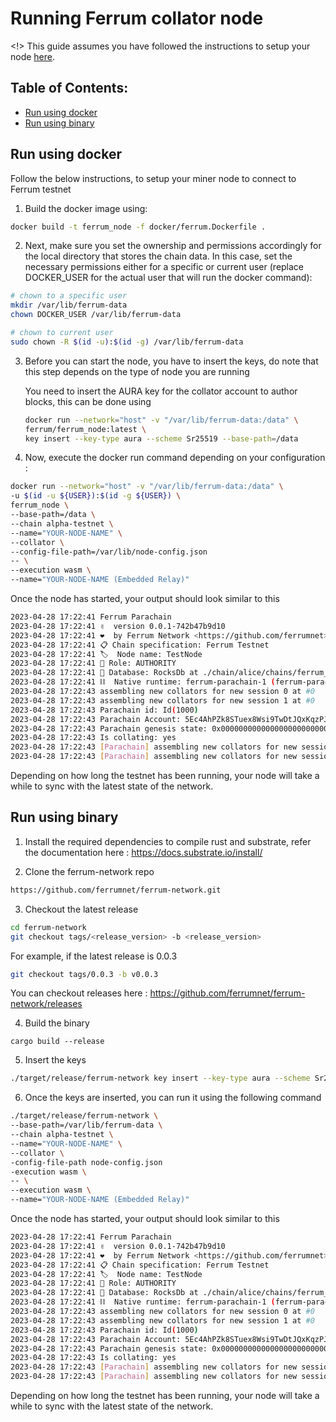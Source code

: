 # Running Ferrum collator node

<!> This guide assumes you have followed the instructions to setup your node [here](running-nodes.md).


## Table of Contents:

* [Run using docker](#run-using-docker)
* [Run using binary](#run-using-binary)

## Run using docker

Follow the below instructions, to setup your miner node to connect to Ferrum testnet

1. Build the docker image using:

```bash
docker build -t ferrum_node -f docker/ferrum.Dockerfile .
```

2. Next, make sure you set the ownership and permissions accordingly for the local directory that stores the chain data. In this case, set the necessary permissions either for a specific or current user (replace DOCKER_USER for the actual user that will run the docker command):

```bash
# chown to a specific user
mkdir /var/lib/ferrum-data
chown DOCKER_USER /var/lib/ferrum-data

# chown to current user
sudo chown -R $(id -u):$(id -g) /var/lib/ferrum-data
```

3. Before you can start the node, you have to insert the keys, do note that this step depends on the type of node you are running

    You need to insert the AURA key for the collator account to author blocks, this can be done using

    ```bash
    docker run --network="host" -v "/var/lib/ferrum-data:/data" \
    ferrum/ferrum_node:latest \
    key insert --key-type aura --scheme Sr25519 --base-path=/data

4. Now, execute the docker run command depending on your configuration : 

```bash
docker run --network="host" -v "/var/lib/ferrum-data:/data" \
-u $(id -u ${USER}):$(id -g ${USER}) \
ferrum_node \
--base-path=/data \
--chain alpha-testnet \
--name="YOUR-NODE-NAME" \
--collator \
--config-file-path=/var/lib/node-config.json
-- \
--execution wasm \
--name="YOUR-NODE-NAME (Embedded Relay)"
```
Once the node has started, your output should look similar to this

```bash
2023-04-28 17:22:41 Ferrum Parachain    
2023-04-28 17:22:41 ✌️  version 0.0.1-742b47b9d10    
2023-04-28 17:22:41 ❤️  by Ferrum Network <https://github.com/ferrumnet>, 2020-2023    
2023-04-28 17:22:41 📋 Chain specification: Ferrum Testnet    
2023-04-28 17:22:41 🏷  Node name: TestNode    
2023-04-28 17:22:41 👤 Role: AUTHORITY    
2023-04-28 17:22:41 💾 Database: RocksDb at ./chain/alice/chains/ferrum_testnet/db/full    
2023-04-28 17:22:41 ⛓  Native runtime: ferrum-parachain-1 (ferrum-parachain-0.tx1.au1)    
2023-04-28 17:22:43 assembling new collators for new session 0 at #0    
2023-04-28 17:22:43 assembling new collators for new session 1 at #0    
2023-04-28 17:22:43 Parachain id: Id(1000)    
2023-04-28 17:22:43 Parachain Account: 5Ec4AhPZk8STuex8Wsi9TwDtJQxKqzPJRCH7348Xtcs9vZLJ    
2023-04-28 17:22:43 Parachain genesis state: 0x000000000000000000000000000000000000000000000000000000000000000000cb981b199b0dfb2631bbac63b767890daad314c0ce7b0d681e0fa76354a9b89803170a2e7597b7b7e3d84c05391d139a62b157e78786d8c082f29dcf4c11131400    
2023-04-28 17:22:43 Is collating: yes    
2023-04-28 17:22:43 [Parachain] assembling new collators for new session 0 at #0    
2023-04-28 17:22:43 [Parachain] assembling new collators for new session 1 at #0    
```

Depending on how long the testnet has been running, your node will take a while to sync with the latest state of the network.

## Run using binary

1. Install the required dependencies to compile rust and substrate, refer the documentation here : https://docs.substrate.io/install/

2. Clone the ferrum-network repo

```bash
https://github.com/ferrumnet/ferrum-network.git
```

3. Checkout the latest release

```bash
cd ferrum-network
git checkout tags/<release_version> -b <release_version>
```

For example, if the latest release is 0.0.3

```bash
git checkout tags/0.0.3 -b v0.0.3
```


You can checkout releases here : https://github.com/ferrumnet/ferrum-network/releases

4. Build the binary

```
cargo build --release
```

5. Insert the keys

```bash
./target/release/ferrum-network key insert --key-type aura --scheme Sr25519 --base-path /var/lib/ferrum-data
```

6. Once the keys are inserted, you can run it using the following command

```bash
./target/release/ferrum-network \
--base-path=/var/lib/ferrum-data \
--chain alpha-testnet \
--name="YOUR-NODE-NAME" \
--collator \
-config-file-path node-config.json
-execution wasm \
-- \
--execution wasm \
--name="YOUR-NODE-NAME (Embedded Relay)"
```

Once the node has started, your output should look similar to this

```bash
2023-04-28 17:22:41 Ferrum Parachain    
2023-04-28 17:22:41 ✌️  version 0.0.1-742b47b9d10    
2023-04-28 17:22:41 ❤️  by Ferrum Network <https://github.com/ferrumnet>, 2020-2023    
2023-04-28 17:22:41 📋 Chain specification: Ferrum Testnet    
2023-04-28 17:22:41 🏷  Node name: TestNode    
2023-04-28 17:22:41 👤 Role: AUTHORITY    
2023-04-28 17:22:41 💾 Database: RocksDb at ./chain/alice/chains/ferrum_testnet/db/full    
2023-04-28 17:22:41 ⛓  Native runtime: ferrum-parachain-1 (ferrum-parachain-0.tx1.au1)    
2023-04-28 17:22:43 assembling new collators for new session 0 at #0    
2023-04-28 17:22:43 assembling new collators for new session 1 at #0    
2023-04-28 17:22:43 Parachain id: Id(1000)    
2023-04-28 17:22:43 Parachain Account: 5Ec4AhPZk8STuex8Wsi9TwDtJQxKqzPJRCH7348Xtcs9vZLJ    
2023-04-28 17:22:43 Parachain genesis state: 0x000000000000000000000000000000000000000000000000000000000000000000cb981b199b0dfb2631bbac63b767890daad314c0ce7b0d681e0fa76354a9b89803170a2e7597b7b7e3d84c05391d139a62b157e78786d8c082f29dcf4c11131400    
2023-04-28 17:22:43 Is collating: yes    
2023-04-28 17:22:43 [Parachain] assembling new collators for new session 0 at #0    
2023-04-28 17:22:43 [Parachain] assembling new collators for new session 1 at #0    
```
Depending on how long the testnet has been running, your node will take a while to sync with the latest state of the network.